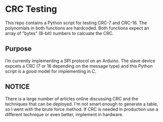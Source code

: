 # CRC Testing
This repo contains a Python script for testing CRC-7 and CRC-16.  The polynomials in both functions are hardcoded.
Both functions expect an array of "bytes" (8-bit) numbers to calcuate the CRC.

## Purpose
I’m currently implementing a SPI protocol on an Arduino.  The slave device expcets a CRC (7 or 16 depending on the message type) and this Python script is a good model for implementing in C.

## NOTICE
There is a large number of articles online discussing CRC and the techniques that can be deployed.  I'm not smart enough to generate a table,
so I went with the brute force method.  If CRC is needed in production use a different technique or even better, implement in hardware.
